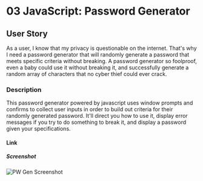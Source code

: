 # 03 JavaScript: Password Generator

## User Story
As a user, I know that my privacy is questionable on the internet. That's why I need a password generator that will randomly generate a password that meets specific criteria without breaking. A password generator so foolproof, even a baby could use it without breaking it, and successfully generate a random array of characters that no cyber thief could ever crack.

### Description
This password generator powered by javascript uses window prompts and confirms to collect user inputs in order to build out criteria for their randomly generated password. It'll direct you how to use it, display error messages if you try to do something to break it, and display a password given your specifications.

#### Link


##### Screenshot
![PW  Gen Screenshot](https://user-images.githubusercontent.com/89953218/134607779-7a7f905c-70f1-459b-a544-df6f9a17f626.JPG)

